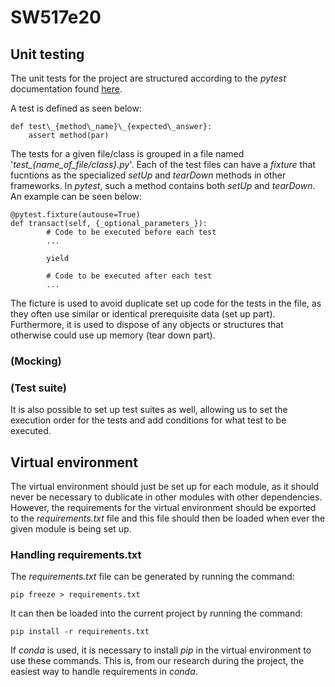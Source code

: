 # SW517e20

## Unit testing
The unit tests for the project are structured according to the _pytest_ documentation found [here](https://docs.pytest.org/en/stable/contents.html#toc).

A test is defined as seen below:

	def test\_{method\_name}\_{expected\_answer}:
		assert method(par)

The tests for a given file/class is grouped in a file named '_test\_{name\_of\_file/class}.py_'. Each of the test files can have a _fixture_ that fucntions as the specialized _setUp_ and _tearDown_ methods in other frameworks. In _pytest_, such a method contains both _setUp_ and _tearDown_. An example can be seen below:

	@pytest.fixture(autouse=True)
	def transact(self, {_optional_parameters_}):
			# Code to be executed before each test
			...

			yield

			# Code to be executed after each test
			...

The ficture is used to avoid duplicate set up code for the tests in the file, as they often use similar or identical prerequisite data (set up part). Furthermore, it is used to dispose of any objects or structures that otherwise could use up memory (tear down part).

### (Mocking)

### (Test suite)
It is also possible to set up test suites as well, allowing us to set the execution order for the tests and add conditions for what test to be executed.

## Virtual environment

The virtual environment should just be set up for each module, as it should never be necessary to dublicate in other modules with other dependencies. However, the requirements for the virtual environment should be exported to the _requirements.txt_ file and this file should then be loaded when ever the given module is being set up.

### Handling requirements.txt

The _requirements.txt_ file can be generated by running the command:

    pip freeze > requirements.txt

It can then be loaded into the current project by running the command:

    pip install -r requirements.txt

If _conda_ is used, it is necessary to install _pip_ in the virtual environment to use these commands. This is, from our research during the project, the easiest way to handle requirements in _conda_.
